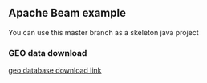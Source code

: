 ## Apache Beam example

You can use this master branch as a skeleton java project

### GEO data download

[geo database download link](https://dev.maxmind.com/geoip/geoip2/geolite2/)
